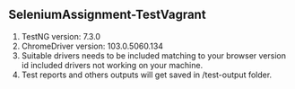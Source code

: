 ## SeleniumAssignment-TestVagrant
1. TestNG version: 7.3.0
2. ChromeDriver version: 103.0.5060.134
3. Suitable drivers needs to be included matching to your browser version id included drivers not working on your machine.
4. Test reports and others outputs will get saved in /test-output folder.
